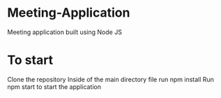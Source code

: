 # Meeting-Application
Meeting application built using Node JS

# To start
Clone the repository
Inside of the main directory file run npm install
Run npm start to start the application
